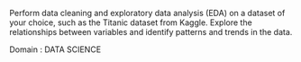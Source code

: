 Perform data cleaning and exploratory data analysis (EDA) on a dataset of your choice, such as the Titanic dataset from Kaggle. Explore the relationships between variables and identify patterns and trends in the data.

Domain : DATA SCIENCE
